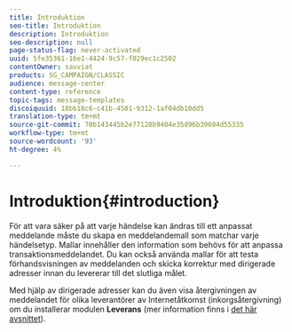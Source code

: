```yaml
---
title: Introduktion
seo-title: Introduktion
description: Introduktion
seo-description: null
page-status-flag: never-activated
uuid: 5fe35361-16e1-4424-9c57-f029ec1c2502
contentOwner: sauviat
products: SG_CAMPAIGN/CLASSIC
audience: message-center
content-type: reference
topic-tags: message-templates
discoiquuid: 18bb18c6-c41b-4501-9312-1af04db10dd5
translation-type: tm+mt
source-git-commit: 70b143445b2e77128b9404e35d96b39694d55335
workflow-type: tm+mt
source-wordcount: '93'
ht-degree: 4%

---
```



# Introduktion{#introduction}

För att vara säker på att varje händelse kan ändras till ett anpassat meddelande måste du skapa en meddelandemall som matchar varje händelsetyp. Mallar innehåller den information som behövs för att anpassa transaktionsmeddelandet. Du kan också använda mallar för att testa förhandsvisningen av meddelanden och skicka korrektur med dirigerade adresser innan du levererar till det slutliga målet.

Med hjälp av dirigerade adresser kan du även visa återgivningen av meddelandet för olika leverantörer av Internetåtkomst (inkorgsåtergivning) om du installerar modulen **Leverans** (mer information finns i [det här avsnittet](../../delivery/using/about-deliverability.md)).
